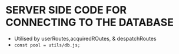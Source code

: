 # SERVER SIDE CODE FOR CONNECTING TO THE DATABASE

- Utilised by userRoutes,acquiredROutes, & despatchRoutes
- ` const pool = utils/db.js; `
